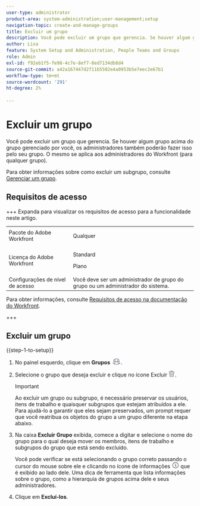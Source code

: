 ```yaml
---
user-type: administrator
product-area: system-administration;user-management;setup
navigation-topic: create-and-manage-groups
title: Excluir um grupo
description: Você pode excluir um grupo que gerencia. Se houver algum grupo acima do grupo gerenciado por você, os administradores também poderão fazer isso pelo seu grupo. O mesmo se aplica aos administradores do Workfront (para qualquer grupo).
author: Lisa
feature: System Setup and Administration, People Teams and Groups
role: Admin
exl-id: f92eb1f5-fe98-4c7e-8ef7-8ed7134db8d4
source-git-commit: a42a167447d2f11b5502e4a0953b5e7eec2e67b1
workflow-type: tm+mt
source-wordcount: '291'
ht-degree: 2%

---
```


# Excluir um grupo

Você pode excluir um grupo que gerencia. Se houver algum grupo acima do grupo gerenciado por você, os administradores também poderão fazer isso pelo seu grupo. O mesmo se aplica aos administradores do Workfront (para qualquer grupo).

Para obter informações sobre como excluir um subgrupo, consulte [Gerenciar um grupo](../../../administration-and-setup/manage-groups/create-and-manage-groups/manage-a-group.md).

## Requisitos de acesso

+++ Expanda para visualizar os requisitos de acesso para a funcionalidade neste artigo.

<table style="table-layout:auto"> 
 <col> 
 <col> 
 <tbody> 
  <tr> 
   <td>Pacote do Adobe Workfront</td> 
   <td><p>Qualquer</p></td> 
  </tr> 
  <tr> 
   <td>Licença do Adobe Workfront</td> 
   <td><p>Standard</p>
       <p>Plano</p></td>
  </tr>
  <tr> 
   <td>Configurações de nível de acesso</td> 
   <td>Você deve ser um administrador de grupo do grupo ou um administrador do sistema.</td>
  </tr>
 </tbody> 
</table>

Para obter informações, consulte [Requisitos de acesso na documentação do Workfront](/help/quicksilver/administration-and-setup/add-users/access-levels-and-object-permissions/access-level-requirements-in-documentation.md).

+++

## Excluir um grupo

{{step-1-to-setup}}

1. No painel esquerdo, clique em **Grupos** ![Grupos](assets/groups-icon.png).

1. Selecione o grupo que deseja excluir e clique no ícone Excluir ![Excluir](assets/delete.png).

   >[!IMPORTANT]
   >
   >Ao excluir um grupo ou subgrupo, é necessário preservar os usuários, itens de trabalho e quaisquer subgrupos que estejam atribuídos a ele. Para ajudá-lo a garantir que eles sejam preservados, um prompt requer que você reatribua os objetos do grupo a um grupo diferente na etapa abaixo.

1. Na caixa **Excluir Grupo** exibida, comece a digitar e selecione o nome do grupo para o qual deseja mover os membros, itens de trabalho e subgrupos do grupo que está sendo excluído.

   Você pode verificar se está selecionando o grupo correto passando o cursor do mouse sobre ele e clicando no ícone de informações ![ícone de informações](assets/info-icon.png) que é exibido ao lado dele. Uma dica de ferramenta que lista informações sobre o grupo, como a hierarquia de grupos acima dele e seus administradores.

1. Clique em **Excluí-los**.
